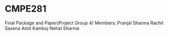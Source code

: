 # CMPE281
Final Package and Paper(Project Group 4)
Members:
Pranjal Sharma
Rachit Saxena
Amit Kamboj
Nehal Sharma
